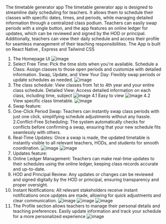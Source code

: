 The timetable generator app 
The timetable generator app is designed to streamline daily scheduling for teachers. It allows them to schedule their classes with specific dates, times, and periods, while managing detailed information through a centralized class podium. Teachers can easily swap periods with a single button, and the app features an online ledger for updates, which can be reviewed and signed by the HOD or principal. Additionally, teachers can view their daily schedule and access their profile for seamless management of their teaching responsibilities.
The App is built on React Native , Express and Tailwind CSS 
1. The Homepage UI 
![image](https://github.com/user-attachments/assets/93528809-4341-4593-8e0d-aba894fd90ea)
2. Select Free Time: Pick the time slots when you're available.
Schedule a Class: Assign classes to those open periods and customize with detailed information.
Swap, Update, and View Your Day: Flexibly swap periods or update schedules as needed.
![image](https://github.com/user-attachments/assets/ba298caf-14dc-4b10-adf5-4cc36a24ed63)
3. The class schedule: View classes from 1st to 4th year and your entire class schedule.
Detailed View: Access detailed information on each class, including time, subject
![image](https://github.com/user-attachments/assets/dc26f72f-5027-46ac-a00a-f6fb5c2411ed)
4.1 Easy to view 
![image](https://github.com/user-attachments/assets/d766935d-203b-4524-b3a1-3f35ef206fdb)
4.2 View specific class timetable.
![image](https://github.com/user-attachments/assets/787d499d-9da2-41e5-82b5-4b0c0feae72f)
5. Swap feature:
1. One-Click Period Swap: Teachers can instantly swap class periods with just one click, simplifying schedule adjustments without any hassle.
2.Conflict-Free Scheduling: The system automatically checks for conflicts before confirming a swap, ensuring that your new schedule fits seamlessly with others.
3. Real-Time Updates: Once a swap is made, the updated timetable is instantly visible to all relevant teachers, HODs, and students for smooth coordination.
![image](https://github.com/user-attachments/assets/6f0e16c3-b9ab-48e7-b993-cd5ad1e900a0)
![image](https://github.com/user-attachments/assets/dcec1600-f3f4-486f-94d1-df34cd59d4cc)
6. Updates feature:
1. Online Ledger Management: Teachers can make real-time updates to their schedules using the online ledger, keeping class records accurate and up-to-date.
2. HOD and Principal Review: Any updates or changes can be reviewed and signed digitally by the HOD or principal, ensuring transparency and proper oversight.
3. Instant Notifications: All relevant stakeholders receive instant notifications once updates are made, allowing for quick adjustments and clear communication.
![image](https://github.com/user-attachments/assets/04b3de85-776e-4caf-8932-fef3d4a11cc6)
![image](https://github.com/user-attachments/assets/a0022f82-fd23-4352-b82b-53ebabad13cc)
![image](https://github.com/user-attachments/assets/d8463709-0794-476a-b85c-2995a9a069ae)
7. The Profile section allows teachers to manage their personal details and teaching preferences. Easily update information and track your schedule for a more personalized experience
![image](https://github.com/user-attachments/assets/2aed8458-7f83-4e38-a337-a3af1e1bd85f)
